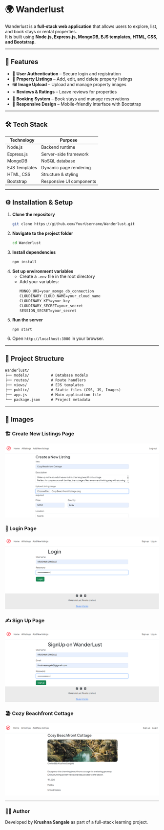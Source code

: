 # 🌍 Wanderlust

Wanderlust is a **full-stack web application** that allows users to explore, list, and book stays or rental properties.  
It is built using **Node.js, Express.js, MongoDB, EJS templates, HTML, CSS, and Bootstrap**.

---

## 🚀 Features

- 🔐 **User Authentication** – Secure login and registration  
- 🏡 **Property Listings** – Add, edit, and delete property listings  
- 🖼️ **Image Upload** – Upload and manage property images  
- ⭐ **Reviews & Ratings** – Leave reviews for properties  
- 📅 **Booking System** – Book stays and manage reservations  
- 🎨 **Responsive Design** – Mobile-friendly interface with Bootstrap  

---

## 🛠️ Tech Stack

| Technology     | Purpose                      |
|----------------|-----------------------------|
| Node.js        | Backend runtime             |
| Express.js     | Server-side framework       |
| MongoDB        | NoSQL database              |
| EJS Templates  | Dynamic page rendering      |
| HTML, CSS      | Structure & styling         |
| Bootstrap      | Responsive UI components    |

---

## ⚙️ Installation & Setup

1. **Clone the repository**
   ```bash
   git clone https://github.com/YourUsername/Wanderlust.git
   ```
2. **Navigate to the project folder**
   ```bash
   cd Wanderlust
   ```
3. **Install dependencies**
   ```bash
   npm install
   ```
4. **Set up environment variables**
   - Create a `.env` file in the root directory
   - Add your variables:
     ```
     MONGO_URI=your_mongo_db_connection
     CLOUDINARY_CLOUD_NAME=your_cloud_name
     CLOUDINARY_KEY=your_key
     CLOUDINARY_SECRET=your_secret
     SESSION_SECRET=your_secret
     ```
5. **Run the server**
   ```bash
   npm start
   ```
6. Open `http://localhost:3000` in your browser.

---

## 📂 Project Structure

```
Wanderlust/
├── models/          # Database models
├── routes/          # Route handlers
├── views/           # EJS templates
├── public/          # Static files (CSS, JS, Images)
├── app.js           # Main application file
└── package.json     # Project metadata
```

---
## 📸 Images

### 🏗️ Create New Listings Page
![Create New Listings](Images/Create%20New%20Listings.png)

### 🔐 Login Page
![Login](Images/Login.png)

### ✍️ Sign Up Page
![Sign Up](Images/SignUp.png)

### 🏖️ Cozy Beachfront Cottage
![Cozy Beachfront Cottage](Images/Cozy%20Beachfront%20Cottage.png)

---

### 👨‍💻 Author
Developed by **Krushna Sangale** as part of a full-stack learning project.
